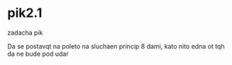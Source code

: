 # pik2.1
zadacha pik

Da se postavqt na poleto na sluchaen princip 8 dami, kato nito edna ot tqh da ne bude pod udar
